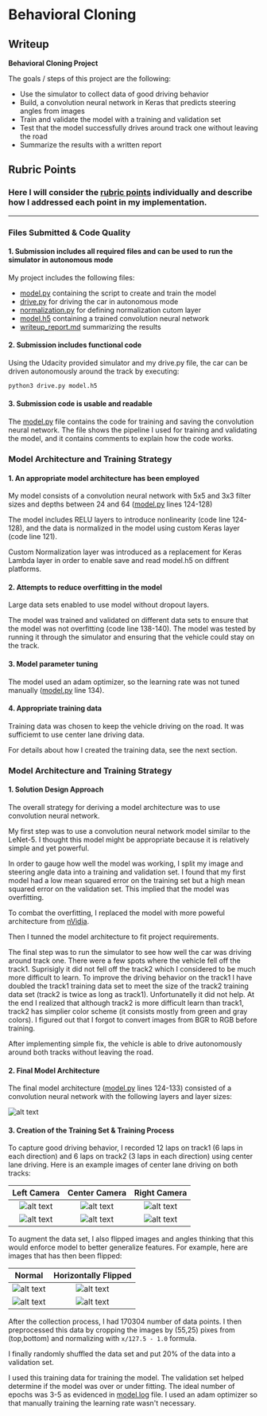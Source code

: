 # **Behavioral Cloning** 

## Writeup

**Behavioral Cloning Project**

The goals / steps of this project are the following:
* Use the simulator to collect data of good driving behavior
* Build, a convolution neural network in Keras that predicts steering angles from images
* Train and validate the model with a training and validation set
* Test that the model successfully drives around track one without leaving the road
* Summarize the results with a written report


[//]: # (Image References)

[image1]: ./images/model.png "Model Visualization"
[image2]: ./images/left_2019_05_12_22_34_15_157.jpg "Track1 Left Camera"
[image3]: ./images/center_2019_05_12_22_34_15_157.jpg "Track1 Center Camera"
[image4]: ./images/right_2019_05_12_22_34_15_157.jpg "Track1 Right Camera"
[image5]: ./images/left_2019_05_19_18_08_24_634.jpg "Track2 Left Camera"
[image6]: ./images/center_2019_05_19_18_08_24_634.jpg "Track2 Center Camera"
[image7]: ./images/right_2019_05_19_18_08_24_634.jpg "Track2 Right Camera"
[image8]: ./images/center_2019_05_12_22_34_15_157_FlipH.jpg "Track1 Horizontal Flip"
[image9]: ./images/center_2019_05_19_18_08_24_634_FlipH.jpg "Track2 Horizontal Flip"

## Rubric Points
### Here I will consider the [rubric points](https://review.udacity.com/#!/rubrics/432/view) individually and describe how I addressed each point in my implementation.  

---
### Files Submitted & Code Quality

#### 1. Submission includes all required files and can be used to run the simulator in autonomous mode

My project includes the following files:
* [model.py](./model.py) containing the script to create and train the model
* [drive.py](./drive.py) for driving the car in autonomous mode
* [normalization.py](./normalization.py) for defining normalization cutom layer
* [model.h5](./mode.h5) containing a trained convolution neural network 
* [writeup_report.md](./writeup_report.md) summarizing the results

#### 2. Submission includes functional code
Using the Udacity provided simulator and my drive.py file, the car can be driven autonomously around the track by executing:
```bash
python3 drive.py model.h5
```

#### 3. Submission code is usable and readable

The [model.py](./model.py) file contains the code for training and saving the convolution neural network. The file shows the pipeline I used for training and validating the model, and it contains comments to explain how the code works.

### Model Architecture and Training Strategy

#### 1. An appropriate model architecture has been employed

My model consists of a convolution neural network with 5x5 and 3x3 filter sizes and depths between 24 and 64 ([model.py](./model.py) lines 124-128) 

The model includes RELU layers to introduce nonlinearity (code line 124-128), and the data is normalized in the model using custom Keras layer (code line 121). 

Custom Normalization layer was introduced as a replacement for Keras Lambda layer in order to enable save and read model.h5 on diffrent platforms.

#### 2. Attempts to reduce overfitting in the model

Large data sets enabled to use model without dropout layers. 

The model was trained and validated on different data sets to ensure that the model was not overfitting (code line 138-140). The model was tested by running it through the simulator and ensuring that the vehicle could stay on the track.

#### 3. Model parameter tuning

The model used an adam optimizer, so the learning rate was not tuned manually ([model.py](./model.py) line 134).

#### 4. Appropriate training data

Training data was chosen to keep the vehicle driving on the road. It was sufficiemt to use center lane driving data. 

For details about how I created the training data, see the next section. 

### Model Architecture and Training Strategy

#### 1. Solution Design Approach

The overall strategy for deriving a model architecture was to use convolution neural network. 

My first step was to use a convolution neural network model similar to the LeNet-5. I thought this model might be appropriate because it is relatively simple and yet powerful.

In order to gauge how well the model was working, I split my image and steering angle data into a training and validation set. I found that my first model had a low mean squared error on the training set but a high mean squared error on the validation set. This implied that the model was overfitting. 

To combat the overfitting, I replaced the model with more poweful architecture from [nVidia](https://devblogs.nvidia.com/deep-learning-self-driving-cars/).

Then I tunned the model architecture to fit project requirements.

The final step was to run the simulator to see how well the car was driving around track one. There were a few spots where the vehicle fell off the track1. Suprisigly it did not fell off the track2 which I considered to be much more difficult to learn. To improve the driving behavior on the track1 I have doubled the track1 training data set to meet the size of the track2 training data set (track2 is twice as long as track1). Unfortunatelly it did not help. At the end I realized that although track2 is more difficult learn than track1, track2 has simplier color scheme (it consists mostly from green and gray colors). I figured out that I forgot to convert images from BGR to RGB before training.

After implementing simple fix, the vehicle is able to drive autonomously around both tracks without leaving the road.

#### 2. Final Model Architecture

The final model architecture ([model.py](./model.py) lines 124-133) consisted of a convolution neural network with the following layers and layer sizes:

![alt text][image1]

#### 3. Creation of the Training Set & Training Process

To capture good driving behavior, I recorded 12 laps on track1 (6 laps in each direction) and 6 laps on track2 (3 laps in each direction) using center lane driving. Here is an example images of center lane driving on both tracks:

| Left Camera         | Center Camera       | Right Camera        |
|:-------------------:|:-------------------:|:-------------------:|
| ![alt text][image2] | ![alt text][image3] | ![alt text][image4] |
| ![alt text][image5] | ![alt text][image6] | ![alt text][image7] |

To augment the data set, I also flipped images and angles thinking that this would enforce model to better generalize features. For example, here are images that has then been flipped:

| Normal              | Horizontally Flipped |
|:-------------------:|:--------------------:|
| ![alt text][image3] | ![alt text][image8]  |
| ![alt text][image6] | ![alt text][image9]  |


After the collection process, I had 170304 number of data points. I then preprocessed this data by cropping the images by (55,25) pixes from (top,bottom) and normalizing with `x/127.5 - 1.0` formula.

I finally randomly shuffled the data set and put 20% of the data into a validation set. 

I used this training data for training the model. The validation set helped determine if the model was over or under fitting. The ideal number of epochs was 3-5 as evidenced in [model.log](./model.log) file. I used an adam optimizer so that manually training the learning rate wasn't necessary.
